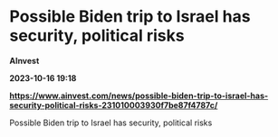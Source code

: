 # Possible Biden trip to Israel has security, political risks
**AInvest**

**2023-10-16 19:18**

**https://www.ainvest.com/news/possible-biden-trip-to-israel-has-security-political-risks-231010003930f7be87f4787c/**

Possible Biden trip to Israel has security, political risks